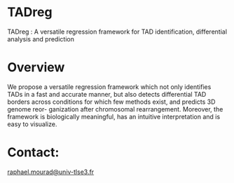 # TADreg
TADreg : A versatile regression framework for TAD identification, differential analysis and prediction

# Overview
We propose a versatile regression framework which not only identifies TADs in a fast and accurate manner, but also detects
differential TAD borders across conditions for which few methods exist, and predicts 3D genome reor-
ganization after chromosomal rearrangement. Moreover, the framework is biologically meaningful, has
an intuitive interpretation and is easy to visualize.

# Contact: 
raphael.mourad@univ-tlse3.fr
